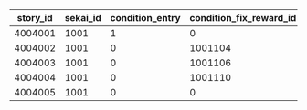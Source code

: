 |story_id|sekai_id|condition_entry|condition_fix_reward_id|condition_time|
| --- | --- | --- | --- | --- |
|4004001|1001|1|0|2021/04/01|
|4004002|1001|0|1001104|2021/04/01|
|4004003|1001|0|1001106|2021/04/01|
|4004004|1001|0|1001110|2021/04/01|
|4004005|1001|0|0|2021/04/02|